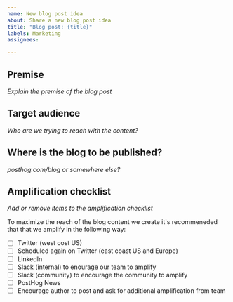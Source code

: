 ```yaml
---
name: New blog post idea
about: Share a new blog post idea
title: "Blog post: {title}"
labels: Marketing
assignees:

---
```


## Premise

_Explain the premise of the blog post_

## Target audience

_Who are we trying to reach with the content?_

## Where is the blog to be published?

_posthog.com/blog or somewhere else?_

## Amplification checklist

_Add or remove items to the amplification checklist_

To maximize the reach of the blog content we create it's recommeneded that that we amplify in the following way:

- [ ] Twitter (west cost US)
- [ ] Scheduled again on Twitter (east coast US and Europe)
- [ ] LinkedIn
- [ ] Slack (internal) to enourage our team to amplify
- [ ] Slack (community) to encourage the community to amplify
- [ ] PostHog News
- [ ] Encourage author to post and ask for additional amplification from team